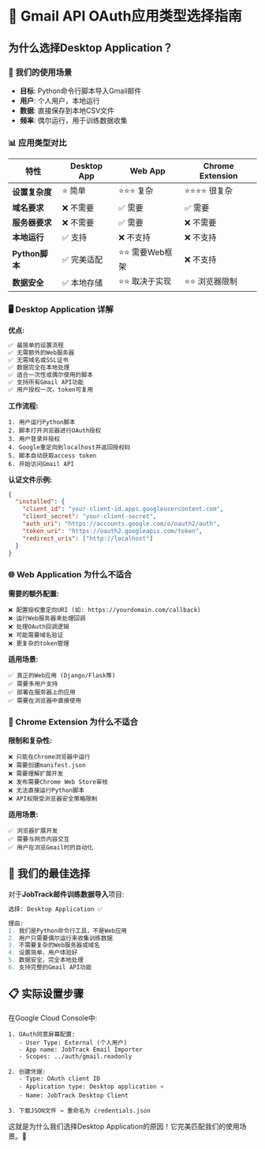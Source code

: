 # 🔐 Gmail API OAuth应用类型选择指南

## 为什么选择Desktop Application？

### 🎯 我们的使用场景
- **目标**: Python命令行脚本导入Gmail邮件
- **用户**: 个人用户，本地运行
- **数据**: 直接保存到本地CSV文件
- **频率**: 偶尔运行，用于训练数据收集

### 📊 应用类型对比

| 特性 | Desktop App | Web App | Chrome Extension |
|------|-------------|---------|------------------|
| **设置复杂度** | ⭐ 简单 | ⭐⭐⭐ 复杂 | ⭐⭐⭐⭐ 很复杂 |
| **域名要求** | ❌ 不需要 | ✅ 需要 | ✅ 需要 |
| **服务器要求** | ❌ 不需要 | ✅ 需要 | ❌ 不需要 |
| **本地运行** | ✅ 支持 | ❌ 不支持 | ❌ 不支持 |
| **Python脚本** | ✅ 完美适配 | ⭐⭐ 需要Web框架 | ❌ 不支持 |
| **数据安全** | ✅ 本地存储 | ⭐⭐ 取决于实现 | ⭐⭐ 浏览器限制 |

### 🖥️ Desktop Application 详解

**优点:**
```python
✅ 最简单的设置流程
✅ 无需额外的Web服务器
✅ 无需域名或SSL证书
✅ 数据完全在本地处理
✅ 适合一次性或偶尔使用的脚本
✅ 支持所有Gmail API功能
✅ 用户授权一次，token可复用
```

**工作流程:**
```
1. 用户运行Python脚本
2. 脚本打开浏览器进行OAuth授权
3. 用户登录并授权
4. Google重定向到localhost并返回授权码
5. 脚本自动获取access token
6. 开始访问Gmail API
```

**认证文件示例:**
```json
{
  "installed": {
    "client_id": "your-client-id.apps.googleusercontent.com",
    "client_secret": "your-client-secret", 
    "auth_uri": "https://accounts.google.com/o/oauth2/auth",
    "token_uri": "https://oauth2.googleapis.com/token",
    "redirect_uris": ["http://localhost"]
  }
}
```

### 🌐 Web Application 为什么不适合

**需要的额外配置:**
```
❌ 配置授权重定向URI (如: https://yourdomain.com/callback)
❌ 运行Web服务器来处理回调
❌ 处理OAuth回调逻辑  
❌ 可能需要域名验证
❌ 更复杂的token管理
```

**适用场景:**
```
✅ 真正的Web应用 (Django/Flask等)
✅ 需要多用户支持
✅ 部署在服务器上的应用
✅ 需要在浏览器中直接使用
```

### 🔌 Chrome Extension 为什么不适合

**限制和复杂性:**
```
❌ 只能在Chrome浏览器中运行
❌ 需要创建manifest.json
❌ 需要理解扩展开发
❌ 发布需要Chrome Web Store审核
❌ 无法直接运行Python脚本
❌ API权限受浏览器安全策略限制
```

**适用场景:**
```
✅ 浏览器扩展开发
✅ 需要与网页内容交互
✅ 用户在浏览Gmail时的自动化
```

## 🚀 我们的最佳选择

对于**JobTrack邮件训练数据导入**项目:

```python
选择: Desktop Application ✅

理由:
1. 我们是Python命令行工具，不是Web应用
2. 用户只需要偶尔运行来收集训练数据
3. 不需要复杂的Web服务器或域名
4. 设置简单，用户体验好
5. 数据安全，完全本地处理
6. 支持完整的Gmail API功能
```

## 📋 实际设置步骤

在Google Cloud Console中:

```
1. OAuth同意屏幕配置:
   - User Type: External (个人用户)
   - App name: JobTrack Email Importer
   - Scopes: ../auth/gmail.readonly
   
2. 创建凭据:
   - Type: OAuth client ID  
   - Application type: Desktop application ⭐
   - Name: JobTrack Desktop Client
   
3. 下载JSON文件 → 重命名为 credentials.json
```

这就是为什么我们选择Desktop Application的原因！它完美匹配我们的使用场景。🎯